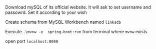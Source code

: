 Download mySQL of its official website. It will ask to set username and passowrd. Set it according to your wish

Create schema from MySQL Workbench named `linksdb`

Execute `.\mvnw -e  spring-boot:run` from terminal where `mvnw` exists

open port `localhost:8080`
